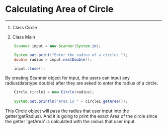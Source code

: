 # Calculating Area of Circle

***

1. Class Circle


  

2. Class Main

```java
    Scanner input = new Scanner(System.in);

    System.out.print("Enter the radius of a circle: ");
    double radius = input.nextDouble();

    input.close();
```
    
  By creating Scanner object for input, the users can input any radius(datatype double) after they are asked to enter the radius of a circle.
    
```java
    Circle circle1 = new Circle(radius);
    
    System.out.println("Area is " + circle1.getArea());
```
  This Circle object will pass the radius that user input into the getter(getRadius).
  And it is going to print the exact Area of the circle since the getter 'getArea' is calculated with the radius that user input. 
  

    

    

